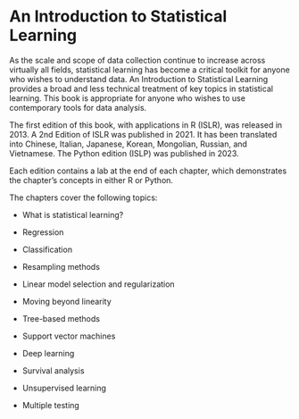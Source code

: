 # An Introduction to Statistical Learning

As the scale and scope of data collection continue to increase across virtually
all fields, statistical learning has become a critical toolkit for anyone who
wishes to understand data. An Introduction to Statistical Learning provides a
broad and less technical treatment of key topics in statistical learning.
This book is appropriate for anyone who wishes to use contemporary tools for
data analysis.

The first edition of this book, with applications in R (ISLR), was released
in 2013. A 2nd Edition of ISLR was published in 2021. It has been translated
into Chinese, Italian, Japanese, Korean, Mongolian, Russian, and Vietnamese.
The Python edition (ISLP) was published in 2023.

Each edition contains a lab at the end of each chapter, which demonstrates
the chapter’s concepts in either R or Python.

The chapters cover the following topics:

* What is statistical learning?

* Regression

* Classification

* Resampling methods

* Linear model selection and regularization

* Moving beyond linearity

* Tree-based methods

* Support vector machines

* Deep learning

* Survival analysis

* Unsupervised learning

* Multiple testing
